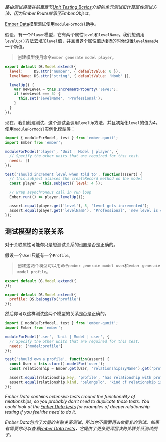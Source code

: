 _路由测试遵循在前面章节[Unit Testing Basics]介绍的单元测试和计算属性测试方法，因为Ember.Route继承至Ember.Object。_

[Ember Data]模型测试使用`moduleForModel`助手。

假设，有一个`Player`模型，它有两个属性`level`和`levelName`。我们想调用`levelUp()`方法去增加`level`值，并且当这个属性值达到5的时候设置`levelName`为一个新值。

> 创建模型使用命令`ember generate model player`。

```app/models/player.js
export default DS.Model.extend({
  level:     DS.attr('number', { defaultValue: 0 }),
  levelName: DS.attr('string', { defaultValue: 'Noob' }),

  levelUp() {
    var newLevel = this.incrementProperty('level');
    if (newLevel === 5) {
      this.set('levelName', 'Professional');
    }
  }
});
```

现在，我们创建测试，这个测试会调用`levelUp`方法，并且初始化`level`的值为4。使用`moduleForModel`实例化模型类：

```tests/unit/models/player-test.js
import { moduleForModel, test } from 'ember-qunit';
import Ember from 'ember';

moduleForModel('player', 'Unit | Model | player', {
  // Specify the other units that are required for this test.
  needs: []
});

test('should increment level when told to', function(assert) {
  // this.subject aliases the createRecord method on the model
  const player = this.subject({ level: 4 });

  // wrap asynchronous call in run loop
  Ember.run(() => player.levelUp());

  assert.equal(player.get('level'), 5, 'level gets incremented');
  assert.equal(player.get('levelName'), 'Professional', 'new level is called professional');
});
```

## 测试模型的关联关系

对于关联属性可能你只是想测试关系的设置是否是正确的。

假设一个`User`只能有一个`Profile`。

> 创建这两个模型可以用命令`ember generate model user`和`ember generate model profile`。

```app/models/profile.js
export default DS.Model.extend({
});
```

```app/models/user.js
export default DS.Model.extend({
  profile: DS.belongsTo('profile')
});
```

然后你可以这样测试这两个模型的关系是否是正确的。

```tests/unit/models/user-test.js
import { moduleForModel, test } from 'ember-qunit';
import Ember from 'ember';

moduleForModel('user', 'Unit | Model | user', {
  // Specify the other units that are required for this test.
  needs: ['model:profile']
});

test('should own a profile', function(assert) {
  const User = this.store().modelFor('user');
  const relationship = Ember.get(User, 'relationshipsByName').get('profile');

  assert.equal(relationship.key, 'profile', 'has relationship with profile');
  assert.equal(relationship.kind, 'belongsTo', 'kind of relationship is belongsTo');
});
```

_Ember Data contains extensive tests around the functionality of
relationships, so you probably don't need to duplicate those tests.  You could
look at the [Ember Data tests] for examples of deeper relationship testing if you
feel the need to do it._

_Ember Data包含了大量的关联关系测试，所以你不需要再去做重复的测试。如果有需要你可以查看[Ember Data tests]，它提供了更多更深层次的关联关系测试例子。_

[Ember Data]: https://github.com/emberjs/data
[Unit Testing Basics]: ../unit-testing-basics
[Ember Data tests]: https://github.com/emberjs/data/tree/master/tests
